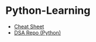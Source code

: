 # Python-Learning
 
* [Cheat Sheet](https://github.com/RyanTren/Python-Learning/blob/main/resources/beginners_python_cheat_sheet_pcc_all.pdf)
* [DSA Repo (Python)](https://github.com/codepath/compsci_guides)
